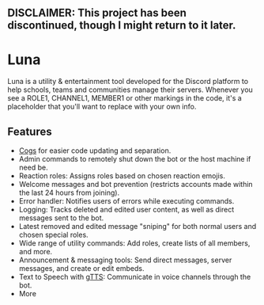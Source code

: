 ## DISCLAIMER: This project has been discontinued, though I might return to it later.

# Luna

Luna is a utility &amp; entertainment tool developed for the Discord platform to help schools, teams and communities manage their servers. 
Whenever you see a ROLE1, CHANNEL1, MEMBER1 or other markings in the code, it's a placeholder that you'll want to replace with your own info. 

## Features
- [Cogs](https://discordpy.readthedocs.io/en/stable/ext/commands/cogs.html) for easier code updating and separation.
- Admin commands to remotely shut down the bot or the host machine if need be.
- Reaction roles: Assigns roles based on chosen reaction emojis.
- Welcome messages and bot prevention (restricts accounts made within the last 24 hours from joining).
- Error handler: Notifies users of errors while executing commands.
- Logging: Tracks deleted and edited user content, as well as direct messages sent to the bot.
- Latest removed and edited message "sniping" for both normal users and chosen special roles.
- Wide range of utility commands: Add roles, create lists of all members, and more.
- Announcement & messaging tools: Send direct messages, server messages, and create or edit embeds.
- Text to Speech with [gTTS](https://pypi.org/project/gTTS/): Communicate in voice channels through the bot.
- More
